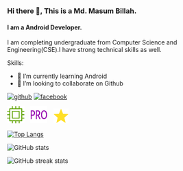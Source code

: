 ### Hi there 👋, This is a Md. Masum Billah.
#### I am a Android Developer.
I am completing undergraduate from Computer Science and Engineering(CSE).I have strong technical skills as well.

Skills: 

- 🌱 I’m currently learning Android 
- 👯 I’m looking to collaborate on Github 


[<img src='https://cdn.jsdelivr.net/npm/simple-icons@3.0.1/icons/github.svg' alt='github' height='40'>](https://github.com/masuminfo009) [<img src='https://cdn.jsdelivr.net/npm/simple-icons@3.0.1/icons/facebook.svg' alt='facebook' height='40'>](https://www.facebook.com/)  

<a href='https://docs.github.com/en/developers'><img src='https://raw.githubusercontent.com/acervenky/animated-github-badges/master/assets/devbadge.gif' width='40' height='40'></a> <a href='https://github.com/pricing'><img src='https://raw.githubusercontent.com/acervenky/animated-github-badges/master/assets/pro.gif' width='40' height='40'></a> <a href='https://stars.github.com/'><img src='https://raw.githubusercontent.com/acervenky/animated-github-badges/master/assets/starbadge.gif' width='35' height='35'></a> 

[![Top Langs](https://github-readme-stats.vercel.app/api/top-langs/?username=masuminfo009)](https://github.com/anuraghazra/github-readme-stats)

![GitHub stats](https://github-readme-stats.vercel.app/api?username=masuminfo009&show_icons=true)  


![GitHub streak stats](https://streak-stats.demolab.com/?user=masuminfo009)
